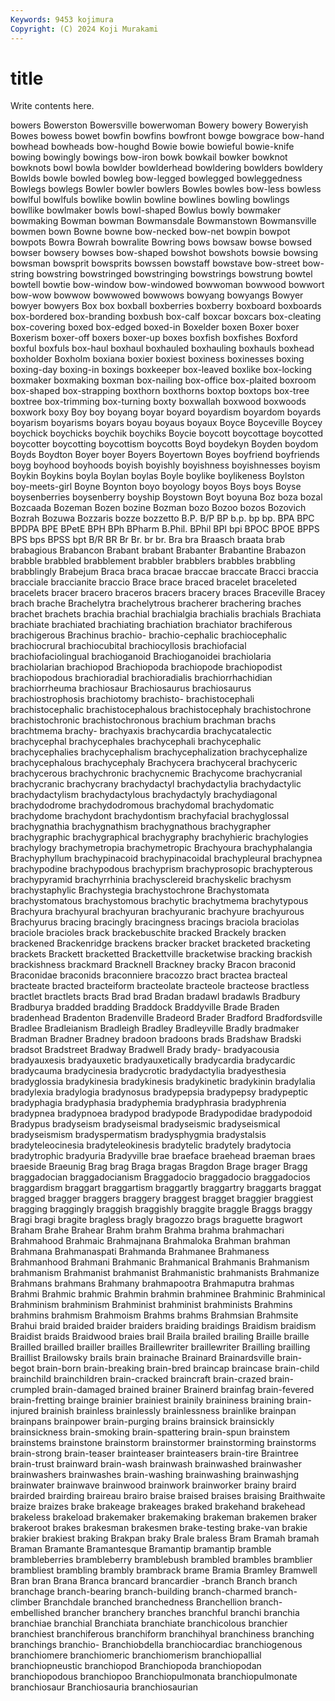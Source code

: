 ```yaml
---
Keywords: 9453 kojimura
Copyright: (C) 2024 Koji Murakami
---
```


# title

Write contents here.



bowers Bowerston Bowersville bowerwoman Bowery bowery Boweryish Bowes bowess
bowet bowfin bowfins bowfront bowge bowgrace bow-hand bowhead bowheads bow-houghd
Bowie bowie bowieful bowie-knife bowing bowingly bowings bow-iron bowk bowkail
bowker bowknot bowknots bowl bowla bowlder bowlderhead bowldering bowlders bowldery
Bowlds bowle bowled bowleg bow-legged bowlegged bowleggedness Bowlegs bowlegs Bowler
bowler bowlers Bowles bowles bow-less bowless bowlful bowlfuls bowlike bowlin
bowline bowlines bowling bowlings bowllike bowlmaker bowls bowl-shaped Bowlus bowly
bowmaker bowmaking Bowman bowman Bowmansdale Bowmanstown Bowmansville bowmen bown Bowne
bowne bow-necked bow-net bowpin bowpot bowpots Bowra Bowrah bowralite Bowring
bows bowsaw bowse bowsed bowser bowsery bowses bow-shaped bowshot bowshots
bowsie bowsing bowsman bowsprit bowsprits bowssen bowstaff bowstave bow-street bow-string
bowstring bowstringed bowstringing bowstrings bowstrung bowtel bowtell bowtie bow-window bow-windowed
bowwoman bowwood bowwort bow-wow bowwow bowwowed bowwows bowyang bowyangs Bowyer
bowyer bowyers Box box boxball boxberries boxberry boxboard boxboards box-bordered
box-branding boxbush box-calf boxcar boxcars box-cleating box-covering boxed box-edged boxed-in
Boxelder boxen Boxer boxer Boxerism boxer-off boxers boxer-up boxes boxfish
boxfishes Boxford boxful boxfuls box-haul boxhaul boxhauled boxhauling boxhauls boxhead
boxholder Boxholm boxiana boxier boxiest boxiness boxinesses boxing boxing-day boxing-in
boxings boxkeeper box-leaved boxlike box-locking boxmaker boxmaking boxman box-nailing box-office
box-plaited boxroom box-shaped box-strapping boxthorn boxthorns boxtop boxtops box-tree boxtree
box-trimming box-turning boxty boxwallah boxwood boxwoods boxwork boxy Boy boy
boyang boyar boyard boyardism boyardom boyards boyarism boyarisms boyars boyau
boyaus boyaux Boyce Boyceville Boycey boychick boychicks boychik boychiks Boycie
boycott boycottage boycotted boycotter boycotting boycottism boycotts Boyd boydekyn Boyden
boydom Boyds Boydton Boyer boyer Boyers Boyertown Boyes boyfriend boyfriends
boyg boyhood boyhoods boyish boyishly boyishness boyishnesses boyism Boykin Boykins
boyla Boylan boylas Boyle boylike boylikeness Boylston boy-meets-girl Boyne Boynton
boyo boyology boyos Boys boys Boyse boysenberries boysenberry boyship Boystown
Boyt boyuna Boz boza bozal Bozcaada Bozeman Bozen bozine Bozman
bozo Bozoo bozos Bozovich Bozrah Bozuwa Bozzaris bozze bozzetto B.P.
B/P BP b.p. bp bp. BPA BPC BPDPA BPE BPetE
BPH BPh BPharm B.Phil. BPhil BPI bpi BPOC BPOE BPPS
BPS bps BPSS bpt B/R BR Br Br. br br.
Bra bra Braasch braata brab brabagious Brabancon Brabant brabant Brabanter
Brabantine Brabazon brabble brabbled brabblement brabbler brabblers brabbles brabbling brabblingly
Brabejum Braca braca bracae braccae braccate Bracci braccia bracciale braccianite
braccio Brace brace braced bracelet braceleted bracelets bracer bracero braceros
bracers bracery braces Braceville Bracey brach brache Brachelytra brachelytrous bracherer
brachering braches brachet brachets brachia brachial brachialgia brachialis brachials Brachiata
brachiate brachiated brachiating brachiation brachiator brachiferous brachigerous Brachinus brachio- brachio-cephalic
brachiocephalic brachiocrural brachiocubital brachiocyllosis brachiofacial brachiofaciolingual brachioganoid Brachioganoidei brachiolaria brachiolarian
brachiopod Brachiopoda brachiopode brachiopodist brachiopodous brachioradial brachioradialis brachiorrhachidian brachiorrheuma brachiosaur
Brachiosaurus brachiosaurus brachiostrophosis brachiotomy brachisto- brachistocephali brachistocephalic brachistocephalous brachistocephaly brachistochrone
brachistochronic brachistochronous brachium brachman brachs brachtmema brachy- brachyaxis brachycardia brachycatalectic
brachycephal brachycephales brachycephali brachycephalic brachycephalies brachycephalism brachycephalization brachycephalize brachycephalous brachycephaly
Brachycera brachyceral brachyceric brachycerous brachychronic brachycnemic Brachycome brachycranial brachycranic brachycrany
brachydactyl brachydactylia brachydactylic brachydactylism brachydactylous brachydactyly brachydiagonal brachydodrome brachydodromous brachydomal
brachydomatic brachydome brachydont brachydontism brachyfacial brachyglossal brachygnathia brachygnathism brachygnathous brachygrapher
brachygraphic brachygraphical brachygraphy brachyhieric brachylogies brachylogy brachymetropia brachymetropic Brachyoura brachyphalangia
Brachyphyllum brachypinacoid brachypinacoidal brachypleural brachypnea brachypodine brachypodous brachyprism brachyprosopic brachypterous
brachypyramid brachyrrhinia brachysclereid brachyskelic brachysm brachystaphylic Brachystegia brachystochrone Brachystomata brachystomatous
brachystomous brachytic brachytmema brachytypous Brachyura brachyural brachyuran brachyuranic brachyure brachyurous
Brachyurus bracing bracingly bracingness bracings braciola braciolas braciole bracioles brack
brackebuschite bracked Brackely bracken brackened Brackenridge brackens bracker bracket bracketed
bracketing brackets Brackett bracketted Brackettville bracketwise bracking brackish brackishness brackmard
Bracknell Brackney bracky Bracon braconid Braconidae braconids braconniere bracozzo bract
bractea bracteal bracteate bracted bracteiform bracteolate bracteole bracteose bractless bractlet
bractlets bracts Brad brad Bradan bradawl bradawls Bradbury Bradburya bradded
bradding Braddock Braddyville Brade Braden bradenhead Bradenton Bradenville Bradeord Brader
Bradford Bradfordsville Bradlee Bradleianism Bradleigh Bradley Bradleyville Bradly bradmaker Bradman
Bradner Bradney bradoon bradoons brads Bradshaw Bradski bradsot Bradstreet Bradway
Bradwell Brady brady- bradyacousia bradyauxesis bradyauxetic bradyauxetically bradycardia bradycardic bradycauma
bradycinesia bradycrotic bradydactylia bradyesthesia bradyglossia bradykinesia bradykinesis bradykinetic bradykinin bradylalia
bradylexia bradylogia bradynosus bradypepsia bradypepsy bradypeptic bradyphagia bradyphasia bradyphemia bradyphrasia
bradyphrenia bradypnea bradypnoea bradypod bradypode Bradypodidae bradypodoid Bradypus bradyseism bradyseismal
bradyseismic bradyseismical bradyseismism bradyspermatism bradysphygmia bradystalsis bradyteleocinesia bradyteleokinesis bradytelic bradytely
bradytocia bradytrophic bradyuria Bradyville brae braeface braehead braeman braes braeside
Braeunig Brag brag Braga bragas Bragdon Brage brager Bragg braggadocian
braggadocianism Braggadocio braggadocio braggadocios braggardism braggart braggartism braggartly braggartry braggarts
braggat bragged bragger braggers braggery braggest bragget braggier braggiest bragging
braggingly braggish braggishly braggite braggle Braggs braggy Bragi bragi bragite
bragless bragly bragozzo brags braguette bragwort Braham Brahe Brahear Brahm
brahm Brahma brahma brahmachari Brahmahood Brahmaic Brahmajnana Brahmaloka Brahman brahman
Brahmana Brahmanaspati Brahmanda Brahmanee Brahmaness Brahmanhood Brahmani Brahmanic Brahmanical Brahmanis
Brahmanism brahmanism Brahmanist brahmanist Brahmanistic brahmanists Brahmanize Brahmans brahmans Brahmany
brahmapootra Brahmaputra brahmas Brahmi Brahmic brahmic Brahmin brahmin brahminee Brahminic
Brahminical Brahminism brahminism Brahminist brahminist brahminists Brahmins brahmins brahmism Brahmoism
Brahms brahms Brahmsian Brahmsite Brahui braid braided braider braiders braiding
braidings Braidism braidism Braidist braids Braidwood braies brail Braila brailed
brailing Braille braille Brailled brailled brailler brailles Braillewriter braillewriter Brailling
brailling Braillist Brailowsky brails brain brainache Brainard Brainardsville brain-begot brain-born
brain-breaking brain-bred braincap braincase brain-child brainchild brainchildren brain-cracked braincraft brain-crazed
brain-crumpled brain-damaged brained brainer Brainerd brainfag brain-fevered brain-fretting brainge brainier
brainiest brainily braininess braining brain-injured brainish brainless brainlessly brainlessness brainlike
brainpan brainpans brainpower brain-purging brains brainsick brainsickly brainsickness brain-smoking brain-spattering
brain-spun brainstem brainstems brainstone brainstorm brainstormer brainstorming brainstorms brain-strong brain-teaser
brainteaser brainteasers brain-tire Braintree brain-trust brainward brain-wash brainwash brainwashed brainwasher
brainwashers brainwashes brain-washing brainwashing brainwashjng brainwater brainwave brainwood brainwork brainworker
brainy braird brairded brairding braireau brairo braise braised braises braising
Braithwaite braize braizes brake brakeage brakeages braked brakehand brakehead brakeless
brakeload brakemaker brakemaking brakeman brakemen braker brakeroot brakes brakesman brakesmen
brake-testing brake-van brakie brakier brakiest braking Brakpan braky Brale braless
Bram Bramah bramah Braman Bramante Bramantesque Bramantip bramantip bramble brambleberries
brambleberry bramblebush brambled brambles bramblier brambliest brambling brambly brambrack brame
Bramia Bramley Bramwell Bran bran Brana Branca brancard brancardier -branch
Branch branch branchage branch-bearing branch-building branch-charmed branch-climber Branchdale branched branchedness
Branchellion branch-embellished brancher branchery branches branchful branchi branchia branchiae branchial
Branchiata branchiate branchicolous branchier branchiest branchiferous branchiform branchihyal branchiness branching
branchings branchio- Branchiobdella branchiocardiac branchiogenous branchiomere branchiomeric branchiomerism branchiopallial branchiopneustic
branchiopod Branchiopoda branchiopodan branchiopodous branchiopoo Branchiopulmonata branchiopulmonate branchiosaur Branchiosauria branchiosaurian
